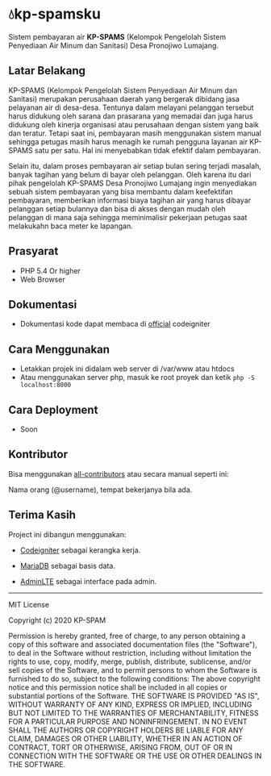 # 💧kp-spamsku

Sistem pembayaran air **KP-SPAMS** (Kelompok Pengelolah Sistem Penyediaan Air Minum dan Sanitasi)  Desa Pronojiwo Lumajang.

## **Latar Belakang**

KP-SPAMS (Kelompok Pengelolah Sistem Penyediaan Air Minum dan Sanitasi) merupakan perusahaan daerah yang bergerak dibidang jasa pelayanan air di desa-desa. Tentunya dalam melayani pelanggan tersebut harus didukung oleh sarana dan prasarana yang memadai dan juga harus didukung oleh kinerja organisasi atau perusahaan dengan sistem yang baik dan teratur. Tetapi saat ini, pembayaran masih menggunakan sistem manual sehingga petugas masih harus menagih ke rumah pengguna layanan air KP-SPAMS satu per satu. Hal ini menyebabkan tidak efektif dalam pembayaran.

Selain itu, dalam proses pembayaran air setiap bulan sering terjadi masalah, banyak tagihan yang belum di bayar oleh pelanggan. Oleh karena itu dari pihak pengelolah KP-SPAMS Desa Pronojiwo Lumajang ingin menyediakan sebuah sistem pembayaran yang bisa membantu dalam keefektifan pembayaran, memberikan informasi biaya tagihan air yang harus dibayar pelanggan setiap bulannya dan bisa di akses dengan mudah oleh pelanggan di mana saja sehingga meminimalisir pekerjaan petugas saat melakukahn baca meter ke lapangan.

## **Prasyarat**

- PHP 5.4 Or higher
- Web Browser

## **Dokumentasi**
- Dokumentasi kode dapat membaca di [official](https://codeigniter.com/docs) codeigniter

## **Cara Menggunakan**
- Letakkan projek ini didalam web server di /var/www atau htdocs
- Atau menggunakan server php, masuk ke root proyek dan ketik ``` php -S localhost:8000 ```

## **Cara Deployment**

- Soon

## Kontributor

Bisa menggunakan [all-contributors](https://github.com/all-contributors/all-contributors)
atau secara manual seperti ini:

 Nama orang (@username), tempat bekerjanya bila ada.

## Terima Kasih

Project ini dibangun menggunakan:

- [Codeigniter](https://codeigniter.com/) sebagai kerangka kerja.

- [MariaDB](https://mariadb.org/) sebagai basis data.

- [AdminLTE](https://adminlte.io/) sebagai interface pada admin.

---

MIT License

Copyright (c) 2020 KP-SPAM

Permission is hereby granted, free of charge, to any person obtaining a copy
of this software and associated documentation files (the "Software"), to deal
in the Software without restriction, including without limitation the rights
to use, copy, modify, merge, publish, distribute, sublicense, and/or sell
copies of the Software, and to permit persons to whom the Software is
furnished to do so, subject to the following conditions:
The above copyright notice and this permission notice shall be included in all
copies or substantial portions of the Software.
THE SOFTWARE IS PROVIDED "AS IS", WITHOUT WARRANTY OF ANY KIND, EXPRESS OR
IMPLIED, INCLUDING BUT NOT LIMITED TO THE WARRANTIES OF MERCHANTABILITY,
FITNESS FOR A PARTICULAR PURPOSE AND NONINFRINGEMENT. IN NO EVENT SHALL THE
AUTHORS OR COPYRIGHT HOLDERS BE LIABLE FOR ANY CLAIM, DAMAGES OR OTHER
LIABILITY, WHETHER IN AN ACTION OF CONTRACT, TORT OR OTHERWISE, ARISING FROM,
OUT OF OR IN CONNECTION WITH THE SOFTWARE OR THE USE OR OTHER DEALINGS IN THE
SOFTWARE.
